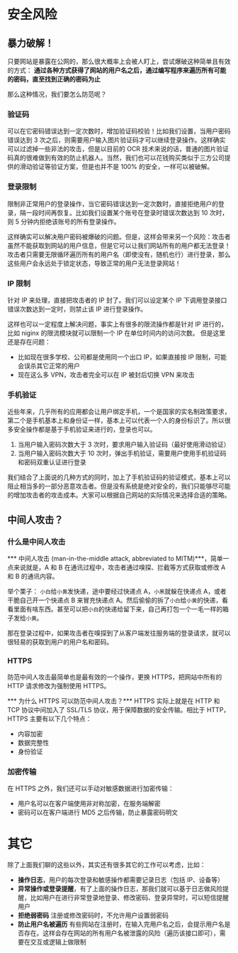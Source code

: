 # 安全风险

## 暴力破解！

只要网站是暴露在公网的，那么很大概率上会被人盯上，尝试爆破这种简单且有效的方式：
**通过各种方式获得了网站的用户名之后，通过编写程序来遍历所有可能的密码，直至找到正确的密码为止**

那么这种情况，我们要怎么防范呢？

### 验证码

可以在它密码错误达到一定次数时，增加验证码校验！比如我们设置，当用户密码错误达到 3 次之后，则需要用户输入图片验证码才可以继续登录操作。这样确实可以过滤掉一些非法的攻击，但是以目前的 OCR 技术来说的话，普通的图片验证码真的很难做到有效的防止机器人。当然，我们也可以花钱购买类似于三方公司提供的滑动验证等验证方案，但是也并不是 100% 的安全，一样可以被破解。

### 登录限制

限制非正常用户的登录操作，当它密码错误达到一定次数时，直接拒绝用户的登录，隔一段时间再恢复。比如我们设置某个账号在登录时错误次数达到 10 次时，则 5 分钟内拒绝该账号的所有登录操作。

这样确实可以解决用户密码被爆破的问题。但是，这样会带来另一个风险：攻击者虽然不能获取到网站的用户信息，但是它可以让我们网站所有的用户都无法登录！
攻击者只需要无限循环遍历所有的用户名（即使没有，随机也行）进行登录，那么这些用户会永远处于锁定状态，导致正常的用户无法登录网站！

### IP 限制

针对 IP 来处理，直接把攻击者的 IP 封了。我们可以设定某个 IP 下调用登录接口错误次数达到一定时，则禁止该 IP 进行登录操作。

这样也可以一定程度上解决问题，事实上有很多的限流操作都是针对 IP 进行的，比如 niginx 的限流模块就可以限制一个 IP 在单位时间内的访问次数。
但是这里还是存在问题：

- 比如现在很多学校、公司都是使用同一个出口 IP，如果直接按 IP 限制，可能会误杀其它正常的用户
- 现在这么多 VPN，攻击者完全可以在 IP 被封后切换 VPN 来攻击

### 手机验证

近些年来，几乎所有的应用都会让用户绑定手机，一个是国家的实名制政策要求，第二个是手机基本上和身份证一样，基本上可以代表一个人的身份标识了。所以很多安全操作都是基于手机验证来进行的，登录也可以。

1. 当用户输入密码次数大于 3 次时，要求用户输入验证码（最好使用滑动验证）
2. 当用户输入密码次数大于 10 次时，弹出手机验证，需要用户使用手机验证码和密码双重认证进行登录

我们结合了上面说的几种方式的同时，加上了手机验证码的验证模式，基本上可以阻止相当多的一部分恶意攻击者。但是没有系统是绝对安全的，我们只能够尽可能的增加攻击者的攻击成本。大家可以根据自己网站的实际情况来选择合适的策略。

## **中间人攻击？**

### 什么是中间人攻击

*** 中间人攻击 (man-in-the-middle attack, abbreviated to MITM)***，简单一点来说就是，A 和 B 在通讯过程中，攻击者通过嗅探、拦截等方式获取或修改 A 和 B 的通讯内容。

举个栗子： `小白`给`小黄`发快递，途中要经过快递点 A，`小黑`就躲在快递点 A，或者干脆自己开一个快递点 B 来冒充快递点 A。然后偷偷的拆了`小白`给`小黄`的快递，看看里面有啥东西。甚至可以把`小白`的快递给留下来，自己再打包一个一毛一样的箱子发给`小黄`。

那在登录过程中，如果攻击者在嗅探到了从客户端发往服务端的登录请求，就可以很轻易的获取到用户的用户名和密码。

### HTTPS

防范中间人攻击最简单也是最有效的一个操作，更换 HTTPS，把网站中所有的 HTTP 请求修改为强制使用 HTTPS。

*** 为什么 HTTPS 可以防范中间人攻击？***
HTTPS 实际上就是在 HTTP 和 TCP 协议中间加入了 SSL/TLS 协议，用于保障数据的安全传输。相比于 HTTP，HTTPS 主要有以下几个特点：

- 内容加密
- 数据完整性
- 身份验证

### 加密传输

在 HTTPS 之外，我们还可以手动对敏感数据进行加密传输：

- 用户名可以在客户端使用非对称加密，在服务端解密
- 密码可以在客户端进行 MD5 之后传输，防止暴露密码明文

# **其它**

除了上面我们聊的这些以外，其实还有很多其它的工作可以考虑，比如：

- **操作日志**，用户的每次登录和敏感操作都需要记录日志（包括 IP、设备等）
- **异常操作或登录提醒**，有了上面的操作日志，那我们就可以基于日志做风险提醒，比如用户在进行非常登录地登录、修改密码、登录异常时，可以短信提醒用户
- **拒绝弱密码** 注册或修改密码时，不允许用户设置弱密码
- **防止用户名被遍历** 有些网站在注册时，在输入完用户名之后，会提示用户名是否存在。这样会存在网站的所有用户名被泄露的风险（遍历该接口即可），需要在交互或逻辑上做限制